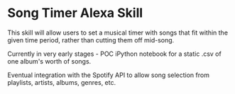 # Song Timer Alexa Skill
<p>This skill will allow users to set a musical timer with songs that fit within the given time period, rather than cutting them off mid-song.
<p>Currently in very early stages - POC iPython notebook for a static .csv of one album's worth of songs.
<p>Eventual integration with the Spotify API to allow song selection from playlists, artists, albums, genres, etc.
